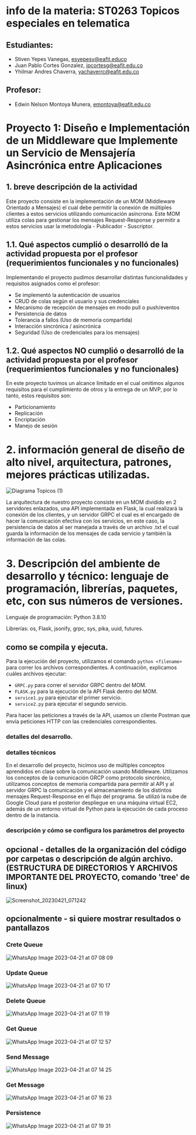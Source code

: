 # info de la materia: ST0263 Topicos especiales en telematica

## Estudiantes: 
 - Stiven Yepes Vanegas, esyepesv@eafit.educo
 - Juan Pablo Cortes Gonzalez, jpcortesg@eafit.edu.co
 - Yhilmar Andres Chaverra, yachaverrc@eafit.edu.co

## Profesor: 
- Edwin Nelson Montoya Munera, emontoya@eafit.edu.co

# Proyecto 1: Diseño e Implementación de un Middleware que Implemente un Servicio de Mensajería Asincrónica entre Aplicaciones

## 1. breve descripción de la actividad
Este proyecto consiste en la implementación de un MOM (Middleware Orientado a Mensajes) el cual debe permitir la conexión de múltiples clientes a estos servicios utilizando comunicación asíncrona. Este MOM utiliza colas para gestionar los mensajes Request-Response y permitir a estos servicios usar la metodología - Publicador - Suscriptor.

## 1.1. Qué aspectos cumplió o desarrolló de la actividad propuesta por el profesor (requerimientos funcionales y no funcionales)

Implementando el proyecto pudimos desarrollar distintas funcionalidades y requisitos asignados como el profesor:
- Se implementó la autenticación de usuarios
- CRUD de colas según el usuario y sus credenciales
- Mecanismo de recepción de mensajes en modo pull o push/eventos
- Persistencia de datos
- Tolerancia a fallos (Uso de memoria compartida)
- Interacción sincrónica / asincrónica
- Seguridad (Uso de credenciales para los mensajes)

## 1.2. Qué aspectos NO cumplió o desarrolló de la actividad propuesta por el profesor (requerimientos funcionales y no funcionales)

En este proyecto tuvimos un alcance limitado en el cual omitimos algunos requisitos para el cumplimiento de otros y la entrega de un MVP, por lo tanto, estos requisitos son:

- Particionamiento
- Replicación
- Encriptación
- Manejo de sesión

# 2. información general de diseño de alto nivel, arquitectura, patrones, mejores prácticas utilizadas.

![Diagrama Topicos (1)](https://user-images.githubusercontent.com/60229713/233505258-a6a198ed-28b1-4194-8ed2-f2d711ca5bd0.png)

La arquitectura de nuestro proyecto consiste en un MOM dividido en 2 servidores enlazados, una API implementada en Flask, la cual realizará la conexión de los clientes, y un servidor GRPC el cual es el encargado de hacer la comunicación efectiva con los servicios, en este caso, la persistencia de datos al ser manejada a través de un archivo .txt el cual guarda la información de los mensajes de cada servicio y también la información de las colas.

# 3. Descripción del ambiente de desarrollo y técnico: lenguaje de programación, librerías, paquetes, etc, con sus números de versiones.

Lenguaje de programación: Python 3.8.10

Librerías: os, Flask, jsonify, grpc, sys, pika, uuid, futures.

## como se compila y ejecuta.

Para la ejecución del proyecto, utilizamos el comando `python <filename>` para correr los archivos correspondientes. A continuación, explicamos cuáles archivos ejecutar:

- `GRPC.py` para correr el servidor GRPC dentro del MOM.
- `FLASK.py` para la ejecución de la API Flask dentro del MOM.
- `service1.py` para ejecutar el primer servicio.
- `service2.py` para ejecutar el segundo servicio.

Para hacer las peticiones a través de la API, usamos un cliente Postman que envía peticiones HTTP con las credenciales correspondientes.

### detalles del desarrollo.

### detalles técnicos

En el desarrollo del proyecto, hicimos uso de múltiples conceptos aprendidos en clase sobre la comunicación usando Middleware. Utilizamos los conceptos de la comunicación GRCP como protocolo sincrónico, utilizamos conceptos de memoria compartida para permitir al API y al servidor GRPC la comunicación y el almacenamiento de los distintos mensajes Request-Response en el flujo del programa. Se utilizó la nube de Google Cloud para el posterior despliegue en una máquina virtual EC2, además de un entorno virtual de Python para la ejecución de cada proceso dentro de la instancia.

### descripción y cómo se configura los parámetros del proyecto

## opcional - detalles de la organización del código por carpetas o descripción de algún archivo. (ESTRUCTURA DE DIRECTORIOS Y ARCHIVOS IMPORTANTE DEL PROYECTO, comando 'tree' de linux)

![Screenshot_20230421_071242](https://user-images.githubusercontent.com/60229713/233635097-99d039d9-7cc6-4ae7-82d8-90ea27a8285d.png)

## opcionalmente - si quiere mostrar resultados o pantallazos 

### Crete Queue
![WhatsApp Image 2023-04-21 at 07 08 09](https://user-images.githubusercontent.com/60229713/233665106-e0174649-1e68-4dfa-b4e1-7ed647914fdf.jpeg)

### Update Queue
![WhatsApp Image 2023-04-21 at 07 10 17](https://user-images.githubusercontent.com/60229713/233665836-5b564829-43e1-4ebd-a96c-caed12ef5029.jpeg)

### Delete Queue
![WhatsApp Image 2023-04-21 at 07 11 19](https://user-images.githubusercontent.com/60229713/233665848-7cdf0335-510e-45d2-a436-37f30aa1f144.jpeg)

### Get Queue
![WhatsApp Image 2023-04-21 at 07 12 57](https://user-images.githubusercontent.com/60229713/233665871-9806f558-7c70-4db3-92ce-8c862fbe92dc.jpeg)

### Send Message
![WhatsApp Image 2023-04-21 at 07 14 25](https://user-images.githubusercontent.com/60229713/233665879-ed16a4ed-076f-42b9-af41-c5c74ea9590a.jpeg)

### Get Message
![WhatsApp Image 2023-04-21 at 07 16 23](https://user-images.githubusercontent.com/60229713/233665891-681f9dac-78d7-40ed-9ccf-eedc09bad9ba.jpeg)

### Persistence
![WhatsApp Image 2023-04-21 at 07 19 31](https://user-images.githubusercontent.com/60229713/233665904-b68b87d5-feed-4dab-bc6c-8d653e3d4d34.jpeg)



